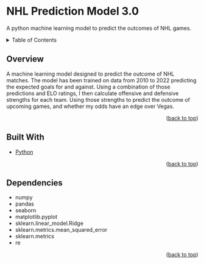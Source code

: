 # NHL Prediction Model 3.0

A python machine learning model to predict the outcomes of NHL games.

<!-- TABLE OF CONTENTS -->
<div id="top"></div>
<details>
  <summary>Table of Contents</summary>
  <ol>
    <li><a href="#overview">Overview</a></li>
    <li><a href="#builtwith">Built With</a></li>
    <li><a href="#dependencies">Dependencies</a></li>
  </ol>
</details>

<!-- Overview -->
<div id="overview"></div>

## Overview

A machine learning model designed to predict the outcome of NHL matches. The model has been trained on data from 2010 to 2022 predicting the expected goals for and against. Using a combination of those predictions and ELO ratings, I then calculate offensive and defensive strengths for each team. Using those strengths to predict the outcome of upcoming games, and whether my odds have an edge over Vegas.
   
<p align="right">(<a href="#top">back to top</a>)</p>

<!-- Built With -->
<div id="builtwith"></div>

## Built With
* [Python](https://python.org)

<p align="right">(<a href="#top">back to top</a>)</p>

<!-- Dependencies -->
 <div id="dependencies"></div>

 ## Dependencies
 - numpy
 - pandas
 - seaborn
 - matplotlib.pyplot
 - sklearn.linear_model.Ridge
 - sklearn.metrics.mean_squared_error
 - sklearn.metrics
 - re

<p align="right">(<a href="#top">back to top</a>)</p>
